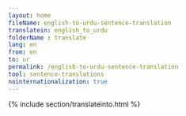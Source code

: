 ```yaml
---
layout: home
fileName: english-to-urdu-sentence-translation
translatein: english_to_urdu
folderName : translate
lang: en
from: en
to: ur
permalink: /english-to-urdu-sentence-translation
tool: sentence-translations
nointernationalization: true
---
```

{% include section/translateinto.html %}
